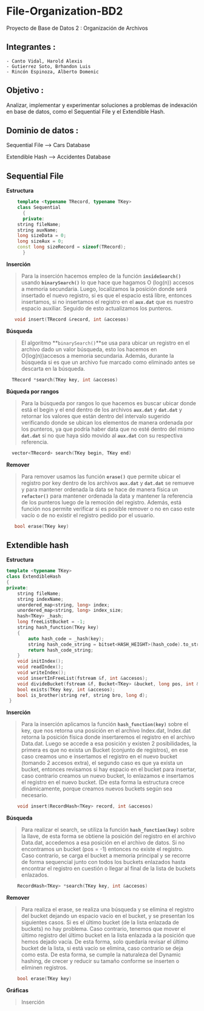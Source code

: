 # File-Organization-BD2
Proyecto de Base de Datos 2 : Organización de Archivos

## Integrantes :
    - Canto Vidal, Harold Alexis
    - Gutierrez Soto, Brhandon Luis
    - Rincón Espinoza, Alberto Domenic
    
## Objetivo : 

Analizar, implementar y experimentar soluciones a problemas de indexación en base de datos, como el Sequential File y el Extendible Hash.

## Dominio de datos :

Sequential File     -->   Cars Database

Extendible Hash     -->   Accidentes Database
  

## Sequential File


**Estructura**
```cpp
    template <typename TRecord, typename TKey>
    class Sequential
      {
      private:
    string fileName;
    string auxName;
    long sizeData = 0;
    long sizeAux = 0;
    const long sizeRecord = sizeof(TRecord);
      }
```        
**Inserción**
>Para la inserción hacemos empleo de la función  **`insideSearch()`** usando **`binarySearch()`** lo que hace que hagamos O (log(n)) accesos a memoria secundaria. Luego, localizamos la posición donde será insertado el nuevo registro, si es que el espacio está libre, entonces insertamos, si no insertamos el registro en el  **`aux.dat`** que es nuestro espacio auxiliar. Seguido de esto actualizamos los punteros.
 ```cpp
    void insert(TRecord &record, int &accesos)
```
**Búsqueda**
>El algoritmo **`binarySearch()`**se usa para ubicar un registro en el archivo dado un valor búsqueda, esto los hacemos en O(log(n))accesos a memoria secundaria. Además, durante la búsqueda si es que un archivo fue marcado como eliminado antes se descarta en la búsqueda.
 ```cpp
   TRecord *search(TKey key, int &accesos)
```
**Búqueda por rangos**
>Para la búsqueda por rangos lo que hacemos es buscar ubicar donde está el begin y el end dentro de los archivos **`aux.dat`** y **`dat.dat`** y retornar los valores que están dentro del intervalo sugerido verificando donde se ubican los elementos de manera ordenada por los punteros, ya que podría haber data que no esté dentro del mismo **`dat.dat`** si no que haya sido movido al **`aux.dat`** con su respectiva referencia.
 ```cpp
   vector<TRecord> search(TKey begin, TKey end)
```
**Remover**
>Para remover usamos las función **`erase()`** que permite ubicar el registro por key dentro de los archivos **`aux.dat`** y **`dat.dat`** se remueve y para mantener ordenada la data se hace de manera física un **`refactor()`** para mantener ordenada la data y mantener la referencia de los punteros luego de la remoción del registro. Además, está función nos permite verificar si es posible remover o no en caso este vacío o de no existir el registro pedido por el usuario.
```cpp
   bool erase(TKey key)
```
## Extendible hash
**Estructura**
```cpp
template <typename TKey>
class ExtendibleHash
{
private:
    string fileName;
    string indexName;
    unordered_map<string, long> index;
    unordered_map<string, long> index_size;
    hash<TKey> _hash;
    long freeListBucket = -1;
    string hash_function(TKey key)
    {
        auto hash_code = _hash(key);
        string hash_code_string = bitset<HASH_HEIGHT>(hash_code).to_string();
        return hash_code_string;
    }
    void initIndex();
    void readIndex();
    void writeIndex();
    void insertInFreeList(fstream &f, int &accesos);
    void divideBucket(fstream &f, Bucket<TKey> &bucket, long pos, int &accesos);
    bool exists(TKey key, int &accesos);
    bool is_brother(string ref, string bro, long d);
 }
```
**Inserción**
>Para la inserción aplicamos la función **`hash_function(key)`** sobre el key, que nos retorna una posición en el archivo Index.dat, Index.dat retorna la posición física donde insertaremos el registro en el archivo Data.dat. Luego se accede a esa posición y existen 2 posibilidades, la primera es que no exista un Bucket (conjunto de registros), en ese caso creamos uno e insertamos el registro en el nuevo bucket (tomando 2 accesos extra), el segundo caso es que ya exista un bucket, entonces revisamos si hay espacio en el bucket para insertar, caso contrario creamos un nuevo bucket, lo enlazamos e insertamos el registro en el nuevo bucket. (De esta forma la estructura crece dinámicamente, porque creamos nuevos buckets según sea necesario.
```cpp
    void insert(RecordHash<TKey> record, int &accesos)
```
**Búsqueda**
>Para realizar el search, se utiliza la función **`hash_function(key)`** sobre la llave, de esta forma se obtiene la posición del registro en el archivo Data.dat, accedemos a esa posición en el archivo de datos. Si no encontramos un bucket (pos = -1) entonces no existe el registro. Caso contrario, se carga el bucket a memoria principal y se recorre de forma sequencial junto con todos los buckets enlazados hasta encontrar el registro en cuestión o llegar al final de la lista de buckets enlazados.
```cpp
    RecordHash<TKey> *search(TKey key, int &accesos)
```
**Remover**
>Para realiza el erase, se realiza una búsqueda y se elimina el registro del bucket dejando un espacio vacío en el bucket, y se presentan los siguientes casos. Si es el último bucket (de la lista enlazada de buckets) no hay problema. Caso contrario, tenemos que mover el último registro del último bucket en la lista enlazada a la posición que hemos dejado vacía. De esta forma, solo quedaría revisar el último bucket de la lista, si está vacío se elimina, caso contrario se deja como esta. De esta forma, se cumple la naturaleza del Dynamic hashing, de crecer y reducir su tamaño conforme se inserten o eliminen registros.
```cpp
    bool erase(TKey key)
```
**Gráficas**
>Inserción
